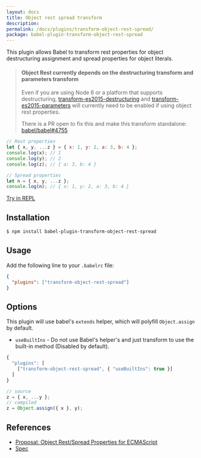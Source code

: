 ```yaml
---
layout: docs
title: Object rest spread transform
description:
permalink: /docs/plugins/transform-object-rest-spread/
package: babel-plugin-transform-object-rest-spread
---
```


This plugin allows Babel to transform rest properties for object destructuring assignment and spread properties for object literals.

<blockquote class="babel-callout babel-callout-warning">
  <h4>Object Rest currently depends on the destructuring transform and parameters transform</h4>
  <p>Even if you are using Node 6 or a platform that supports destructuring, <a href="/docs/plugins/transform-es2015-destructuring">transform-es2015-destructuring</a> and <a href="/docs/plugins/transform-es2015-parameters">transform-es2015-parameters</a> will currently need to be enabled if using object rest properties.</p>
  <p>There is a PR open to fix this and make this transform standalone: <a href="https://github.com/babel/babel/pull/4755">babel/babel#4755</a></p>
</blockquote>

```js
// Rest properties
let { x, y, ...z } = { x: 1, y: 2, a: 3, b: 4 };
console.log(x); // 1
console.log(y); // 2
console.log(z); // { a: 3, b: 4 }

// Spread properties
let n = { x, y, ...z };
console.log(n); // { x: 1, y: 2, a: 3, b: 4 }
```
[Try in REPL](/repl/#?evaluate=true&presets=es2015%2Cstage-0&code=%2F%2F%20Rest%20properties%0Alet%20%7B%20x%2C%20y%2C%20...z%20%7D%20%3D%20%7B%20x%3A%201%2C%20y%3A%202%2C%20a%3A%203%2C%20b%3A%204%20%7D%3B%0Aconsole.log(x)%3B%20%2F%2F%201%0Aconsole.log(y)%3B%20%2F%2F%202%0Aconsole.log(z)%3B%20%2F%2F%20%7B%20a%3A%203%2C%20b%3A%204%20%7D%0A%0A%2F%2F%20Spread%20properties%0Alet%20n%20%3D%20%7B%20x%2C%20y%2C%20...z%20%7D%3B%0Aconsole.log(n)%3B%20%2F%2F%20%7B%20x%3A%201%2C%20y%3A%202%2C%20a%3A%203%2C%20b%3A%204%20%7D)

## Installation

```sh
$ npm install babel-plugin-transform-object-rest-spread
```

## Usage

Add the following line to your `.babelrc` file:

```json
{
  "plugins": ["transform-object-rest-spread"]
}
```

## Options

This plugin will use babel's `extends` helper, which will polyfill `Object.assign` by default.

* `useBuiltIns` - Do not use Babel's helper's and just transform to use the built-in method (Disabled by default).

```js
{
  "plugins": [
    ["transform-object-rest-spread", { "useBuiltIns": true }]
  ]
}

// source
z = { x, ...y };
// compiled
z = Object.assign({ x }, y);
```

## References

* [Proposal: Object Rest/Spread Properties for ECMAScript](https://github.com/sebmarkbage/ecmascript-rest-spread)
* [Spec](https://github.com/sebmarkbage/ecmascript-rest-spread/blob/master/Spec.md)
